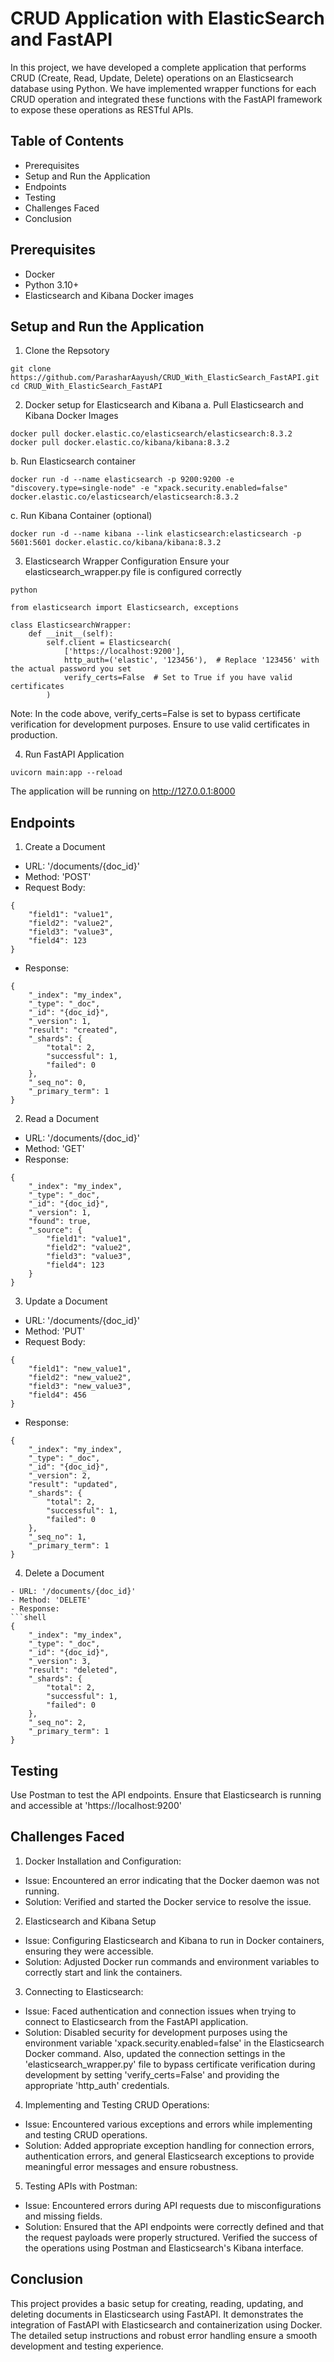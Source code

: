 
# CRUD Application with ElasticSearch and FastAPI

In this project, we have developed a complete application that performs CRUD (Create, Read, Update, Delete) operations on an Elasticsearch database using Python. We have implemented wrapper functions for each CRUD operation and integrated these functions with the FastAPI framework to expose these operations as RESTful APIs.


## Table of Contents
- Prerequisites
- Setup and Run the Application
- Endpoints
- Testing
- Challenges Faced
- Conclusion
## Prerequisites
- Docker
- Python 3.10+
- Elasticsearch and Kibana Docker images
## Setup and Run the Application
1. Clone the Repsotory
```shell
git clone https://github.com/ParasharAayush/CRUD_With_ElasticSearch_FastAPI.git
cd CRUD_With_ElasticSearch_FastAPI
```
2. Docker setup for Elasticsearch and Kibana
a. Pull Elasticsearch and Kibana Docker Images
```shell
docker pull docker.elastic.co/elasticsearch/elasticsearch:8.3.2
docker pull docker.elastic.co/kibana/kibana:8.3.2
```
b. Run Elasticsearch container
```shell
docker run -d --name elasticsearch -p 9200:9200 -e "discovery.type=single-node" -e "xpack.security.enabled=false" docker.elastic.co/elasticsearch/elasticsearch:8.3.2
```
c. Run Kibana Container (optional)
```shell
docker run -d --name kibana --link elasticsearch:elasticsearch -p 5601:5601 docker.elastic.co/kibana/kibana:8.3.2
```
3. Elasticsearch Wrapper Configuration
Ensure your elasticsearch_wrapper.py file is configured correctly
```shell
python

from elasticsearch import Elasticsearch, exceptions

class ElasticsearchWrapper:
    def __init__(self):
        self.client = Elasticsearch(
            ['https://localhost:9200'],
            http_auth=('elastic', '123456'),  # Replace '123456' with the actual password you set
            verify_certs=False  # Set to True if you have valid certificates
        )
```
Note: In the code above, verify_certs=False is set to bypass certificate verification for development purposes. Ensure to use valid certificates in production.

4. Run FastAPI Application
```shell
uvicorn main:app --reload
```
The application will be running on http://127.0.0.1:8000



## Endpoints
1. Create a Document
- URL: '/documents/{doc_id}'
- Method: 'POST'
- Request Body:
```shell
{
    "field1": "value1",
    "field2": "value2",
    "field3": "value3",
    "field4": 123
}
```
- Response:
```shell
{
    "_index": "my_index",
    "_type": "_doc",
    "_id": "{doc_id}",
    "_version": 1,
    "result": "created",
    "_shards": {
        "total": 2,
        "successful": 1,
        "failed": 0
    },
    "_seq_no": 0,
    "_primary_term": 1
}
```
2. Read a Document
- URL: '/documents/{doc_id}'
- Method: 'GET'
- Response:
```shell
{
    "_index": "my_index",
    "_type": "_doc",
    "_id": "{doc_id}",
    "_version": 1,
    "found": true,
    "_source": {
        "field1": "value1",
        "field2": "value2",
        "field3": "value3",
        "field4": 123
    }
}
```
3. Update a Document
- URL: '/documents/{doc_id}'
- Method: 'PUT'
- Request Body: 
```shell
{
    "field1": "new_value1",
    "field2": "new_value2",
    "field3": "new_value3",
    "field4": 456
}
```
- Response:
```shell
{
    "_index": "my_index",
    "_type": "_doc",
    "_id": "{doc_id}",
    "_version": 2,
    "result": "updated",
    "_shards": {
        "total": 2,
        "successful": 1,
        "failed": 0
    },
    "_seq_no": 1,
    "_primary_term": 1
}
```
4. Delete a Document
```shell
- URL: '/documents/{doc_id}'
- Method: 'DELETE'
- Response:
```shell
{
    "_index": "my_index",
    "_type": "_doc",
    "_id": "{doc_id}",
    "_version": 3,
    "result": "deleted",
    "_shards": {
        "total": 2,
        "successful": 1,
        "failed": 0
    },
    "_seq_no": 2,
    "_primary_term": 1
}
```
## Testing
Use Postman to test the API endpoints. Ensure that Elasticsearch is running and accessible at 'https://localhost:9200'
## Challenges Faced
1. Docker Installation and Configuration:
- Issue: Encountered an error indicating that the Docker daemon was not running.
- Solution: Verified and started the Docker service to resolve the issue.
2. Elasticsearch and Kibana Setup
- Issue: Configuring Elasticsearch and Kibana to run in Docker containers, ensuring they were accessible.
- Solution: Adjusted Docker run commands and environment variables to correctly start and link the containers.
3. Connecting to Elasticsearch:
- Issue: Faced authentication and connection issues when trying to connect to Elasticsearch from the FastAPI application.
- Solution: Disabled security for development purposes using the environment variable 'xpack.security.enabled=false' in the Elasticsearch Docker command. Also, updated the connection settings in the 'elasticsearch_wrapper.py' file to bypass certificate verification during development by setting 'verify_certs=False' and providing the appropriate 'http_auth' credentials.
4. Implementing and Testing CRUD Operations:
- Issue: Encountered various exceptions and errors while implementing and testing CRUD operations.
- Solution: Added appropriate exception handling for connection errors, authentication errors, and general Elasticsearch exceptions to provide meaningful error messages and ensure robustness.
5. Testing APIs with Postman:
- Issue: Encountered errors during API requests due to misconfigurations and missing fields.
- Solution:  Ensured that the API endpoints were correctly defined and that the request payloads were properly structured. Verified the success of the operations using Postman and Elasticsearch's Kibana interface.
## Conclusion
This project provides a basic setup for creating, reading, updating, and deleting documents in Elasticsearch using FastAPI. It demonstrates the integration of FastAPI with Elasticsearch and containerization using Docker. The detailed setup instructions and robust error handling ensure a smooth development and testing experience.
